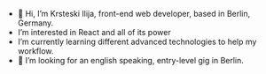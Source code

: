 - 👋  Hi, I’m Krsteski Ilija, front-end web developer, based in Berlin, Germany.
-  I’m interested in React and all of its power
-  I’m currently learning different advanced technologies to help my workflow.
- 👀 I’m looking for an english speaking, entry-level gig in Berlin.
